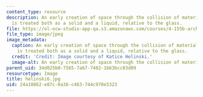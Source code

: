```yaml
---
content_type: resource
description: An early creation of space through the collision of materials. Concrete
  is treated both as a solid and a liquid, relative to the glass.
file: https://ol-ocw-studio-app-qa.s3.amazonaws.com/courses/4-155b-architectural-design-level-iii-a-student-center-for-mit-fall-2004/24a10862e87c0a36c463744c970e5323_helinski6.jpg
file_type: image/jpeg
image_metadata:
  caption: An early creation of space through the collision of materials. Concrete
    is treated both as a solid and a liquid, relative to the glass.
  credit: 'Credit: Image courtesy of Katice Helinski.'
  image-alt: An early creation of space through the collision of materials.
parent_uid: 34d025b0-7565-7a67-7402-1b63bcc83d09
resourcetype: Image
title: helinski6.jpg
uid: 24a10862-e87c-0a36-c463-744c970e5323
---
```

